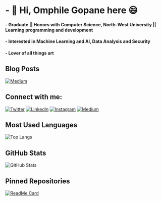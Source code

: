 # - 👋 Hi, Omphile Gopane here 😄
#### - Graduate || Honors with Computer Science, North-West University || Learning programming and development
#### - Interested in Machine Learning and AI, Data Analysis and Security
#### - Lover of all things art 


## Blog Posts  
[![Medium](https://img.shields.io/badge/-Medium-black?style=flat-square&logo=medium)](https://medium.com/@omphilegopane913)

## Connect with me:  
[![Twitter](https://img.shields.io/badge/-Twitter-blue?style=flat-square&logo=twitter)](https://twitter.com/@___Grreeyy___)
[![LinkedIn](https://img.shields.io/badge/-LinkedIn-blue?style=flat-square&logo=linkedin)](https://linkedin.com/in/omphile-g-433a521b6/)
[![Instagram](https://img.shields.io/badge/-Instagram-red?style=flat-square&logo=instagram)](https://instagram.com/_grreeyy_/)
[![Medium](https://img.shields.io/badge/-Medium-black?style=flat-square&logo=medium)](https://medium.com/@omphilegopane913)

## Most Used Languages  
![Top Langs](https://github-readme-stats.vercel.app/api/top-langs/?username=TimothyGrey1005&layout=compact)

## GitHub Stats  
![GitHub Stats](https://github-readme-stats.vercel.app/api?username=TimothyGrey1005&show_icons=true&count_private=true)

## Pinned Repositories  
[![ReadMe Card](https://github-readme-stats.vercel.app/api/pin/?username=TimothyGrey1005&repo=Apple-Inc.-Stock-Price-Prediction)](https://github.com/TimothyGrey1005/Apple-Inc.-Stock-Price-Prediction)

